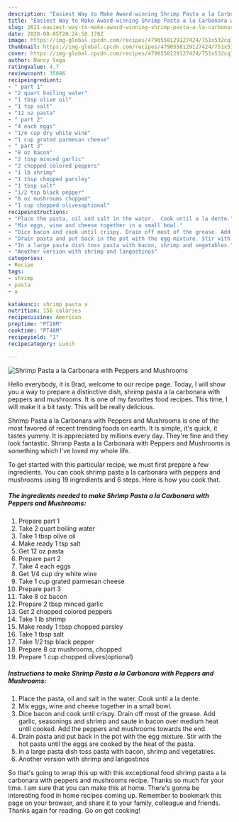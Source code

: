 ```yaml
---
description: "Easiest Way to Make Award-winning Shrimp Pasta a la Carbonara with Peppers and Mushrooms"
title: "Easiest Way to Make Award-winning Shrimp Pasta a la Carbonara with Peppers and Mushrooms"
slug: 2621-easiest-way-to-make-award-winning-shrimp-pasta-a-la-carbonara-with-peppers-and-mushrooms
date: 2020-08-05T20:24:58.178Z
image: https://img-global.cpcdn.com/recipes/4790558129127424/751x532cq70/shrimp-pasta-a-la-carbonara-with-peppers-and-mushrooms-recipe-main-photo.jpg
thumbnail: https://img-global.cpcdn.com/recipes/4790558129127424/751x532cq70/shrimp-pasta-a-la-carbonara-with-peppers-and-mushrooms-recipe-main-photo.jpg
cover: https://img-global.cpcdn.com/recipes/4790558129127424/751x532cq70/shrimp-pasta-a-la-carbonara-with-peppers-and-mushrooms-recipe-main-photo.jpg
author: Nancy Vega
ratingvalue: 4.7
reviewcount: 35886
recipeingredient:
- " part 1"
- "2 quart boiling water"
- "1 tbsp olive oil"
- "1 tsp salt"
- "12 oz pasta"
- " part 2"
- "4 each eggs"
- "1/4 cup dry white wine"
- "1 cup grated parmesan cheese"
- " part 3"
- "8 oz bacon"
- "2 tbsp minced garlic"
- "2 chopped colored peppers"
- "1 lb shrimp"
- "1 tbsp chopped parsley"
- "1 tbsp salt"
- "1/2 tsp black pepper"
- "8 oz mushrooms chopped"
- "1 cup chopped olivesoptional"
recipeinstructions:
- "Place the pasta, oil and salt in the water.  Cook until a la dente."
- "Mix eggs, wine and cheese together in a small bowl."
- "Dice bacon and cook until crispy. Drain off most of the grease. Add garlic, seasonings and shrimp and saute in bacon over medium heat until cooked. Add the peppers and  mushrooms towards the end."
- "Drain pasta and put back in the pot with the egg mixture. Stir with the hot pasta until the eggs are cooked by the heat of the pasta."
- "In a large pasta dish toss pasta with bacon, shrimp and vegetables."
- "Another version with shrimp and langostinos"
categories:
- Recipe
tags:
- shrimp
- pasta
- a

katakunci: shrimp pasta a 
nutrition: 156 calories
recipecuisine: American
preptime: "PT28M"
cooktime: "PT48M"
recipeyield: "1"
recipecategory: Lunch

---
```



![Shrimp Pasta a la Carbonara with Peppers and Mushrooms](https://img-global.cpcdn.com/recipes/4790558129127424/751x532cq70/shrimp-pasta-a-la-carbonara-with-peppers-and-mushrooms-recipe-main-photo.jpg)

Hello everybody, it is Brad, welcome to our recipe page. Today, I will show you a way to prepare a distinctive dish, shrimp pasta a la carbonara with peppers and mushrooms. It is one of my favorites food recipes. This time, I will make it a bit tasty. This will be really delicious.



Shrimp Pasta a la Carbonara with Peppers and Mushrooms is one of the most favored of recent trending foods on earth. It is simple, it's quick, it tastes yummy. It is appreciated by millions every day. They're fine and they look fantastic. Shrimp Pasta a la Carbonara with Peppers and Mushrooms is something which I've loved my whole life.


To get started with this particular recipe, we must first prepare a few ingredients. You can cook shrimp pasta a la carbonara with peppers and mushrooms using 19 ingredients and 6 steps. Here is how you cook that.

<!--inarticleads1-->

##### The ingredients needed to make Shrimp Pasta a la Carbonara with Peppers and Mushrooms:

1. Prepare  part 1
1. Take 2 quart boiling water
1. Take 1 tbsp olive oil
1. Make ready 1 tsp salt
1. Get 12 oz pasta
1. Prepare  part 2
1. Take 4 each eggs
1. Get 1/4 cup dry white wine
1. Take 1 cup grated parmesan cheese
1. Prepare  part 3
1. Take 8 oz bacon
1. Prepare 2 tbsp minced garlic
1. Get 2 chopped colored peppers
1. Take 1 lb shrimp
1. Make ready 1 tbsp chopped parsley
1. Take 1 tbsp salt
1. Take 1/2 tsp black pepper
1. Prepare 8 oz mushrooms, chopped
1. Prepare 1 cup chopped olives(optional)




<!--inarticleads2-->

##### Instructions to make Shrimp Pasta a la Carbonara with Peppers and Mushrooms:

1. Place the pasta, oil and salt in the water.  Cook until a la dente.
1. Mix eggs, wine and cheese together in a small bowl.
1. Dice bacon and cook until crispy. Drain off most of the grease. Add garlic, seasonings and shrimp and saute in bacon over medium heat until cooked. Add the peppers and  mushrooms towards the end.
1. Drain pasta and put back in the pot with the egg mixture. Stir with the hot pasta until the eggs are cooked by the heat of the pasta.
1. In a large pasta dish toss pasta with bacon, shrimp and vegetables.
1. Another version with shrimp and langostinos




So that's going to wrap this up with this exceptional food shrimp pasta a la carbonara with peppers and mushrooms recipe. Thanks so much for your time. I am sure that you can make this at home. There's gonna be interesting food in home recipes coming up. Remember to bookmark this page on your browser, and share it to your family, colleague and friends. Thanks again for reading. Go on get cooking!
